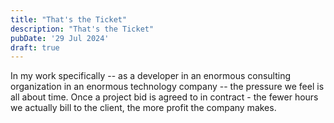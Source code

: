 ```yaml
---
title: "That's the Ticket"
description: "That's the Ticket"
pubDate: '29 Jul 2024'
draft: true
---
```


In my work specifically -- as a developer in an enormous consulting organization in an enormous technology company -- the pressure we feel is all about time. Once a project bid is agreed to in contract - the fewer hours we actually bill to the client, the more profit the company makes.
